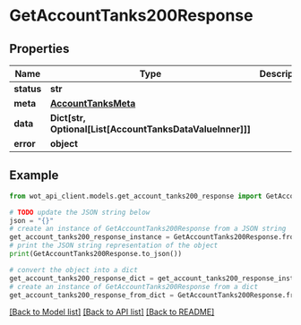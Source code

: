 # GetAccountTanks200Response


## Properties

Name | Type | Description | Notes
------------ | ------------- | ------------- | -------------
**status** | **str** |  | 
**meta** | [**AccountTanksMeta**](AccountTanksMeta.md) |  | 
**data** | **Dict[str, Optional[List[AccountTanksDataValueInner]]]** |  | 
**error** | **object** |  | 

## Example

```python
from wot_api_client.models.get_account_tanks200_response import GetAccountTanks200Response

# TODO update the JSON string below
json = "{}"
# create an instance of GetAccountTanks200Response from a JSON string
get_account_tanks200_response_instance = GetAccountTanks200Response.from_json(json)
# print the JSON string representation of the object
print(GetAccountTanks200Response.to_json())

# convert the object into a dict
get_account_tanks200_response_dict = get_account_tanks200_response_instance.to_dict()
# create an instance of GetAccountTanks200Response from a dict
get_account_tanks200_response_from_dict = GetAccountTanks200Response.from_dict(get_account_tanks200_response_dict)
```
[[Back to Model list]](../README.md#documentation-for-models) [[Back to API list]](../README.md#documentation-for-api-endpoints) [[Back to README]](../README.md)


